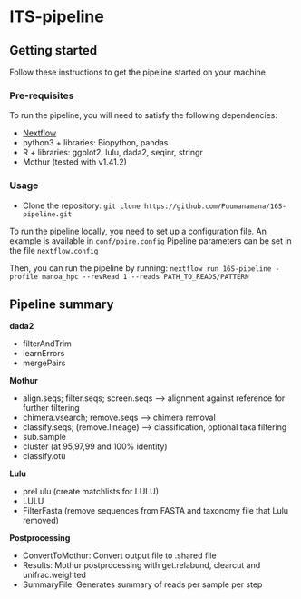 # ITS-pipeline

## Getting started

Follow these instructions to get the pipeline started on your machine

### Pre-requisites

To run the pipeline, you will need to satisfy the following dependencies:

- [Nextflow](https://www.nextflow.io/docs/latest/getstarted.html)
- python3 + libraries: Biopython, pandas
- R + libraries: ggplot2, lulu, dada2, seqinr, stringr
- Mothur (tested with v1.41.2) 

### Usage

- Clone the repository:
`git clone https://github.com/Puumanamana/16S-pipeline.git`

To run the pipeline locally, you need to set up a configuration file. An example is available in `conf/poire.config`
Pipeline parameters can be set in the file `nextflow.config`

Then, you can run the pipeline by running:
`nextflow run 16S-pipeline -profile manoa_hpc --revRead 1 --reads PATH_TO_READS/PATTERN`

## Pipeline summary

**dada2**
- filterAndTrim
- learnErrors
- mergePairs

**Mothur**
- align.seqs; filter.seqs; screen.seqs  --> alignment against reference for further filtering
- chimera.vsearch; remove.seqs          --> chimera removal
- classify.seqs; (remove.lineage)       --> classification, optional taxa filtering
- sub.sample
- cluster (at 95,97,99 and 100% identity)
- classify.otu

**Lulu**
- preLulu (create matchlists for LULU)
- LULU
- FilterFasta (remove sequences from FASTA and taxonomy file that Lulu removed)

**Postprocessing**
- ConvertToMothur: Convert output file to .shared file
- Results: Mothur postprocessing with get.relabund, clearcut and unifrac.weighted
- SummaryFile: Generates summary of reads per sample per step
